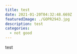 ```yaml
---
title: test
date: 2021-01-20T04:32:48.669Z
featuredImage: ./GOPR2943.jpg
description: test
categories:
  - not good
---
```


test

